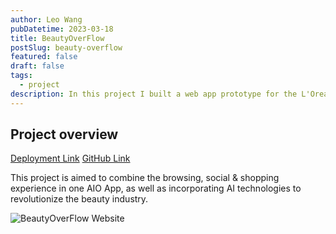 ```yaml
---
author: Leo Wang
pubDatetime: 2023-03-18
title: BeautyOverFlow
postSlug: beauty-overflow
featured: false
draft: false
tags:
  - project
description: In this project I built a web app prototype for the L'Oreal student challenge
---
```


## Project overview

[Deployment Link](https://bof.leow.io/) [GitHub Link](https://github.com/ImPrankster/nouvelle-generation)

This project is aimed to combine the browsing, social & shopping experience in one AIO App, as well as incorporating AI technologies to revolutionize the beauty industry.

![BeautyOverFlow Website](https://res.cloudinary.com/leow/image/upload/f_auto,q_auto/v1/blog/portfolio/x0qszoezmsrjqhhhirnl)

